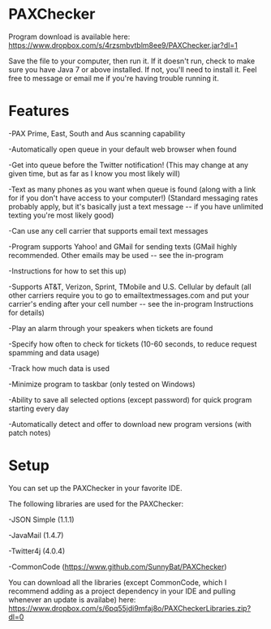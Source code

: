 PAXChecker
==========

Program download is available here: https://www.dropbox.com/s/4rzsmbvtblm8ee9/PAXChecker.jar?dl=1

Save the file to your computer, then run it. If it doesn't run, check to make sure you have Java 7 or above installed. If not, you'll need to install it. Feel free to message or email me if you're having trouble running it.

Features
==========

-PAX Prime, East, South and Aus scanning capability

-Automatically open queue in your default web browser when found

-Get into queue before the Twitter notification! (This may change at any given time, but as far as I know you most likely will)

-Text as many phones as you want when queue is found (along with a link for if you don't have access to your computer!) (Standard messaging rates probably apply, but it's basically just a text message -- if you have unlimited texting you're most likely good)

-Can use any cell carrier that supports email text messages

-Program supports Yahoo! and GMail for sending texts (GMail highly recommended. Other emails may be used -- see the in-program 

-Instructions for how to set this up)

-Supports AT&T, Verizon, Sprint, TMobile and U.S. Cellular by default (all other carriers require you to go to 
emailtextmessages.com and put your carrier's ending after your cell number -- see the in-program Instructions for details)

-Play an alarm through your speakers when tickets are found

-Specify how often to check for tickets (10-60 seconds, to reduce request spamming and data usage)

-Track how much data is used

-Minimize program to taskbar (only tested on Windows)

-Ability to save all selected options (except password) for quick program starting every day

-Automatically detect and offer to download new program versions (with patch notes)



Setup
==========

You can set up the PAXChecker in your favorite IDE.

The following libraries are used for the PAXChecker:

-JSON Simple (1.1.1)

-JavaMail (1.4.7)

-Twitter4j (4.0.4)

-CommonCode (https://www.github.com/SunnyBat/PAXChecker)

You can download all the libraries (except CommonCode, which I recommend adding as a project dependency in your IDE and pulling whenever an update is availabe) here: https://www.dropbox.com/s/6pq55jdi9mfaj8o/PAXCheckerLibraries.zip?dl=0
